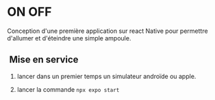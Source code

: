 # ON OFF

Conception d'une première application sur react Native pour permettre d'allumer et d'éteindre une simple ampoule.


##  Mise en service

1. lancer dans un premier temps un simulateur androïde ou apple.

2. lancer la commande `npx expo start`
